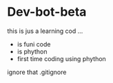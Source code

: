 # Dev-bot-beta
this is jus a learning cod ...

- is funi code
- is phython 
- first time coding using phython 


ignore that .gitignore
